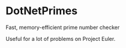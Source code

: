 # DotNetPrimes
Fast, memory-efficient prime number checker

Useful for a lot of problems on Project Euler.
